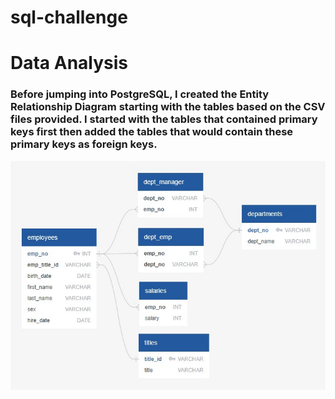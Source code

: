 # sql-challenge

# Data Analysis

### Before jumping into PostgreSQL, I created the Entity Relationship Diagram starting with the tables based on the CSV files provided. I started with the tables that contained primary keys first then added the tables that would contain these primary keys as foreign keys.

![image](https://github.com/kadyepley/sql-challenge/blob/main/erd_sql_challenge_map.jpg)